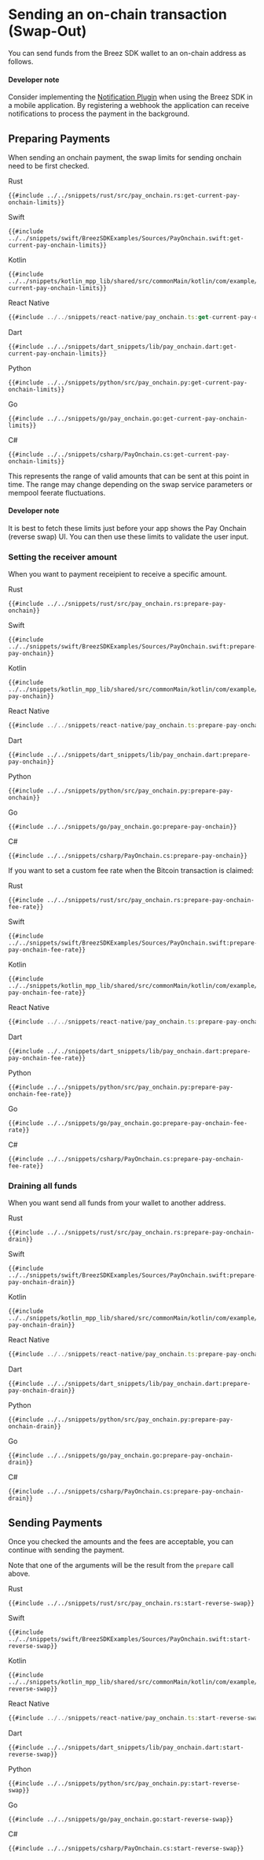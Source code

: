 # Sending an on-chain transaction (Swap-Out)

You can send funds from the Breez SDK wallet to an on-chain address as follows.

<div class="warning">
<h4>Developer note</h4>
Consider implementing the <a href="/notifications/getting_started.md">Notification Plugin</a> when using the Breez SDK in a mobile application. By registering a webhook the application can receive notifications to process the payment in the background.
</div>

## Preparing Payments
When sending an onchain payment, the swap limits for sending onchain need to be first checked.

<custom-tabs category="lang">
<div slot="title">Rust</div>
<section>

```rust,ignore
{{#include ../../snippets/rust/src/pay_onchain.rs:get-current-pay-onchain-limits}}
```
</section>

<div slot="title">Swift</div>
<section>

```swift,ignore
{{#include ../../snippets/swift/BreezSDKExamples/Sources/PayOnchain.swift:get-current-pay-onchain-limits}}
```
</section>

<div slot="title">Kotlin</div>
<section>

```kotlin,ignore
{{#include ../../snippets/kotlin_mpp_lib/shared/src/commonMain/kotlin/com/example/kotlinmpplib/PayOnchain.kt:get-current-pay-onchain-limits}}
```
</section>

<div slot="title">React Native</div>
<section>

```typescript
{{#include ../../snippets/react-native/pay_onchain.ts:get-current-pay-onchain-limits}}
```
</section>

<div slot="title">Dart</div>
<section>

```dart,ignore
{{#include ../../snippets/dart_snippets/lib/pay_onchain.dart:get-current-pay-onchain-limits}}
```
</section>

<div slot="title">Python</div>
<section>

```python,ignore 
{{#include ../../snippets/python/src/pay_onchain.py:get-current-pay-onchain-limits}}
```
</section>

<div slot="title">Go</div>
<section>

```go,ignore
{{#include ../../snippets/go/pay_onchain.go:get-current-pay-onchain-limits}}
```
</section>

<div slot="title">C#</div>
<section>

```cs,ignore
{{#include ../../snippets/csharp/PayOnchain.cs:get-current-pay-onchain-limits}}
```
</section>
</custom-tabs>

This represents the range of valid amounts that can be sent at this point in time. The range may change depending on the swap service parameters or mempool feerate fluctuations.

<div class="warning">
<h4>Developer note</h4>


It is best to fetch these limits just before your app shows the Pay Onchain (reverse swap) UI. You can then use these limits to validate the user input.

</div>

### Setting the receiver amount
When you want to payment receipient to receive a specific amount.

<custom-tabs category="lang">
<div slot="title">Rust</div>
<section>

```rust,ignore
{{#include ../../snippets/rust/src/pay_onchain.rs:prepare-pay-onchain}}
```
</section>

<div slot="title">Swift</div>
<section>

```swift,ignore
{{#include ../../snippets/swift/BreezSDKExamples/Sources/PayOnchain.swift:prepare-pay-onchain}}
```
</section>

<div slot="title">Kotlin</div>
<section>

```kotlin,ignore
{{#include ../../snippets/kotlin_mpp_lib/shared/src/commonMain/kotlin/com/example/kotlinmpplib/PayOnchain.kt:prepare-pay-onchain}}
```
</section>

<div slot="title">React Native</div>
<section>

```typescript
{{#include ../../snippets/react-native/pay_onchain.ts:prepare-pay-onchain}}
```
</section>

<div slot="title">Dart</div>
<section>

```dart,ignore
{{#include ../../snippets/dart_snippets/lib/pay_onchain.dart:prepare-pay-onchain}}
```
</section>

<div slot="title">Python</div>
<section>

```python,ignore 
{{#include ../../snippets/python/src/pay_onchain.py:prepare-pay-onchain}}
```
</section>

<div slot="title">Go</div>
<section>

```go,ignore
{{#include ../../snippets/go/pay_onchain.go:prepare-pay-onchain}}
```
</section>

<div slot="title">C#</div>
<section>

```cs,ignore
{{#include ../../snippets/csharp/PayOnchain.cs:prepare-pay-onchain}}
```
</section>
</custom-tabs>

If you want to set a custom fee rate when the Bitcoin transaction is claimed:

<custom-tabs category="lang">
<div slot="title">Rust</div>
<section>

```rust,ignore
{{#include ../../snippets/rust/src/pay_onchain.rs:prepare-pay-onchain-fee-rate}}
```
</section>

<div slot="title">Swift</div>
<section>

```swift,ignore
{{#include ../../snippets/swift/BreezSDKExamples/Sources/PayOnchain.swift:prepare-pay-onchain-fee-rate}}
```
</section>

<div slot="title">Kotlin</div>
<section>

```kotlin,ignore
{{#include ../../snippets/kotlin_mpp_lib/shared/src/commonMain/kotlin/com/example/kotlinmpplib/PayOnchain.kt:prepare-pay-onchain-fee-rate}}
```
</section>

<div slot="title">React Native</div>
<section>

```typescript
{{#include ../../snippets/react-native/pay_onchain.ts:prepare-pay-onchain-fee-rate}}
```
</section>

<div slot="title">Dart</div>
<section>

```dart,ignore
{{#include ../../snippets/dart_snippets/lib/pay_onchain.dart:prepare-pay-onchain-fee-rate}}
```
</section>

<div slot="title">Python</div>
<section>

```python,ignore 
{{#include ../../snippets/python/src/pay_onchain.py:prepare-pay-onchain-fee-rate}}
```
</section>

<div slot="title">Go</div>
<section>

```go,ignore
{{#include ../../snippets/go/pay_onchain.go:prepare-pay-onchain-fee-rate}}
```
</section>

<div slot="title">C#</div>
<section>

```cs,ignore
{{#include ../../snippets/csharp/PayOnchain.cs:prepare-pay-onchain-fee-rate}}
```
</section>
</custom-tabs>

### Draining all funds
When you want send all funds from your wallet to another address.

<custom-tabs category="lang">
<div slot="title">Rust</div>
<section>

```rust,ignore
{{#include ../../snippets/rust/src/pay_onchain.rs:prepare-pay-onchain-drain}}
```
</section>

<div slot="title">Swift</div>
<section>

```swift,ignore
{{#include ../../snippets/swift/BreezSDKExamples/Sources/PayOnchain.swift:prepare-pay-onchain-drain}}
```
</section>

<div slot="title">Kotlin</div>
<section>

```kotlin,ignore
{{#include ../../snippets/kotlin_mpp_lib/shared/src/commonMain/kotlin/com/example/kotlinmpplib/PayOnchain.kt:prepare-pay-onchain-drain}}
```
</section>

<div slot="title">React Native</div>
<section>

```typescript
{{#include ../../snippets/react-native/pay_onchain.ts:prepare-pay-onchain-drain}}
```
</section>

<div slot="title">Dart</div>
<section>

```dart,ignore
{{#include ../../snippets/dart_snippets/lib/pay_onchain.dart:prepare-pay-onchain-drain}}
```
</section>

<div slot="title">Python</div>
<section>

```python,ignore 
{{#include ../../snippets/python/src/pay_onchain.py:prepare-pay-onchain-drain}}
```
</section>

<div slot="title">Go</div>
<section>

```go,ignore
{{#include ../../snippets/go/pay_onchain.go:prepare-pay-onchain-drain}}
```
</section>

<div slot="title">C#</div>
<section>

```cs,ignore
{{#include ../../snippets/csharp/PayOnchain.cs:prepare-pay-onchain-drain}}
```
</section>
</custom-tabs>

## Sending Payments

Once you checked the amounts and the fees are acceptable, you can continue with sending the payment.

Note that one of the arguments will be the result from the `prepare` call above.

<custom-tabs category="lang">
<div slot="title">Rust</div>
<section>

```rust,ignore
{{#include ../../snippets/rust/src/pay_onchain.rs:start-reverse-swap}}
```
</section>

<div slot="title">Swift</div>
<section>

```swift,ignore
{{#include ../../snippets/swift/BreezSDKExamples/Sources/PayOnchain.swift:start-reverse-swap}}
```
</section>

<div slot="title">Kotlin</div>
<section>

```kotlin,ignore
{{#include ../../snippets/kotlin_mpp_lib/shared/src/commonMain/kotlin/com/example/kotlinmpplib/PayOnchain.kt:start-reverse-swap}}
```
</section>

<div slot="title">React Native</div>
<section>

```typescript
{{#include ../../snippets/react-native/pay_onchain.ts:start-reverse-swap}}
```
</section>

<div slot="title">Dart</div>
<section>

```dart,ignore
{{#include ../../snippets/dart_snippets/lib/pay_onchain.dart:start-reverse-swap}}
```
</section>

<div slot="title">Python</div>
<section>

```python,ignore 
{{#include ../../snippets/python/src/pay_onchain.py:start-reverse-swap}}
```
</section>

<div slot="title">Go</div>
<section>

```go,ignore
{{#include ../../snippets/go/pay_onchain.go:start-reverse-swap}}
```
</section>

<div slot="title">C#</div>
<section>

```cs,ignore
{{#include ../../snippets/csharp/PayOnchain.cs:start-reverse-swap}}
```
</section>
</custom-tabs>
